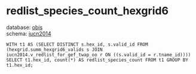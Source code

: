 # redlist_species_count_hexgrid6
database: [obis](../)  
schema: [iucn2014](iucn2014)  

    WITH t1 AS (SELECT DISTINCT s.hex_id, s.valid_id FROM (hexgrid.summ_hexgrid6_valids s JOIN iucn2014.v_redlist_for_gef_twap_oo r ON ((s.valid_id = r.tname_id)))) SELECT t1.hex_id, count(*) AS redlist_species_count FROM t1 GROUP BY t1.hex_id;